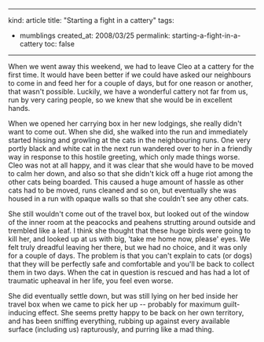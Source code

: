 -----
kind: article
title: "Starting a fight in a cattery"
tags:
- mumblings
created_at: 2008/03/25
permalink: starting-a-fight-in-a-cattery
toc: false
-----

<p>When we went away this weekend, we had to leave Cleo at a cattery for the first time. It would have been better if we could have asked our neighbours to come in and feed her for a couple of days, but for one reason or another, that wasn't possible. Luckily, we have a wonderful cattery not far from us, run by very caring people, so we knew that she would be in excellent hands.</p>

<p>When we opened her carrying box in her new lodgings, she really didn't want to come out. When she did, she walked into the run and immediately started hissing and growling at the cats in the neighbouring runs. One very portly black and white cat in the next run wandered over to her in a friendly way in response to this hostile greeting, which only made things worse. Cleo was not at all happy, and it was clear that she would have to be moved to calm her down, and also so that she didn't kick off a huge riot among the other cats being boarded. This caused a huge amount of hassle as other cats had to be moved, runs cleaned and so on, but eventually she was housed in a run with opaque walls so that she couldn't see any other cats.</p>

<p>She still wouldn't come out of the travel box, but looked out of the window of the inner room at the peacocks and peahens strutting around outside and trembled like a leaf. I think she thought that these huge birds were going to kill her, and looked up at us with big, 'take me home now, please' eyes. We felt truly dreadful leaving her there, but we had no choice, and it was only for a couple of days. The problem is that you can't explain to cats (or dogs) that they will be perfectly safe and comfortable and you'll be back to collect them in two days. When the cat in question is rescued and has had a lot of traumatic upheaval in her life, you feel even worse.</p>

<p>She did eventually settle down, but was still lying on her bed inside her travel box when we came to pick her up -- probably for maximum guilt-inducing effect. She seems pretty happy to be back on her own territory, and has been sniffing everything, rubbing up against every available surface (including us) rapturously, and purring like a mad thing.</p>


